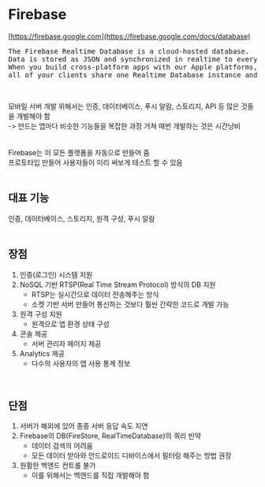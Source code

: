 Firebase
===

[https://firebase.google.com](https://firebase.google.com/docs/database)<br>

<pre>The Firebase Realtime Database is a cloud-hosted database. 
Data is stored as JSON and synchronized in realtime to every connected client. 
When you build cross-platform apps with our Apple platforms, Android, and JavaScript SDKs, 
all of your clients share one Realtime Database instance and automatically receive updates with the newest data.</pre>
<br>

모바일 서버 개발 위해서는 인증, 데이터베이스, 푸시 알람, 스토리지, API 등 많은 것들을 개발해야 함  
-> 만드는 앱마다 비슷한 기능들을 복잡한 과정 거쳐 매번 개발하는 것은 시간낭비  
<br>
<br>
Firebase는 이 모든 플랫폼을 자동으로 만들어 줌  
프로토타입 만들어 사용자들이 미리 써보게 테스트 할 수 있음  
<br>

## 대표 기능
인증, 데이터베이스, 스토리지, 원격 구성, 푸시 알람  
<br>

## 장점
1. 인증(로그인) 시스템 지원  
2. NoSQL 기반
   RTSP(Real Time Stream Protocol) 방식의 DB 지원
   - RTSP는 실시간으로 데이터 전송해주는 방식
   - 소켓 기반 서버 만들어 통신하는 것보다 훨씬 간략한 코드로 개발 가능
3. 원격 구성 지원
   - 원격으로 앱 환경 상태 구성
4. 콘솔 제공
   - 서버 관리자 페이지 제공
5. Analytics 제공
   - 다수의 사용자의 앱 사용 통계 정보
<br>

## 단점
1. 서버가 해외에 있어 종종 서버 응답 속도 지연
2. Firebase의 DB(FireStore, RealTimeDatabase)의 쿼리 빈약
   - 데이터 검색의 어려움
   - 모든 데이터 받아와 안드로이드 디바이스에서 필터링 해주는 방법 권장
3. 원활한 백엔드 컨트롤 불가
   - 이를 위해서는 백엔드를 직접 개발해야 함
<br>
